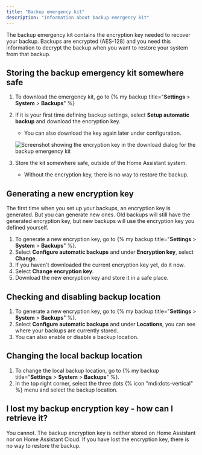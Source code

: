 ```yaml
---
title: "Backup emergency kit"
description: "Information about backup emergency kit"
---
```


The backup emergency kit contains the encryption key needed to recover your backup.
Backups are encrypted (AES-128) and you need this information to decrypt the backup when you want to restore your system from that backup.

## Storing the backup emergency kit somewhere safe

1. To download the emergency kit, go to {% my backup title="**Settings** > **System** > **Backups**" %}
2. If it is your first time defining backup settings, select **Setup automatic backup** and download the encryption key.
   - You can also download the key again later under configuration.

    ![Screenshot showing the encryption key in the download dialog for the backup emergency kit](/images/more-info/backup_emergency_kit_01.png)

3. Store the kit somewhere safe, outside of the Home Assistant system.
   - Without the encryption key, there is no way to restore the backup.

## Generating a new encryption key

The first time when you set up your backups, an encryption key is generated. But you can generate new ones. Old backups will still have the generated encryption key, but new backups will use the encryption key you defined yourself.

1. To generate a new encryption key, go to {% my backup title="**Settings** > **System** > **Backups**" %}.
2. Select **Configure automatic backups** and under **Encryption key**, select **Change**.
3. If you haven't downloaded the current encryption key yet, do it now.
4. Select **Change encryption key**.
5. Download the new encryption key and store it in a safe place.

## Checking and disabling backup location

1. To generate a new encryption key, go to {% my backup title="**Settings** > **System** > **Backups**" %}.
2. Select **Configure automatic backups** and under **Locations**, you can see where your backups are currently stored.
3. You can also enable or disable a backup location.

## Changing the local backup location

1. To change the local backup location, go to {% my backup title="**Settings** > **System** > **Backups**" %}.
2. In the top right corner, select the three dots {% icon "mdi:dots-vertical" %} menu and select the backup location.

## I lost my backup encryption key - how can I retrieve it?

You cannot. The backup encryption key is neither stored on Home Assistant nor on Home Assistant Cloud. If you have lost the encryption key, there is no way to restore the backup.
